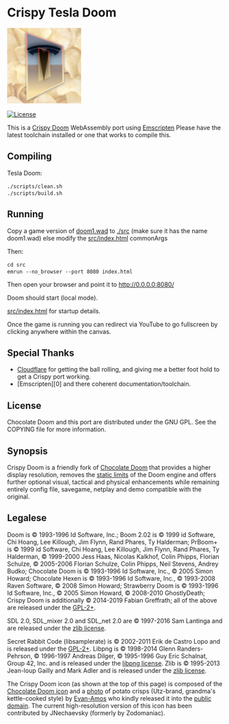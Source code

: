# Crispy Tesla Doom
[![Crispy Doom Icon](static/crispy_tesla.png)](https://github.com/fabiangreffrath/crispy-doom)

[![License](https://img.shields.io/github/license/fabiangreffrath/crispy-doom.svg?logo=gnu)](https://github.com/fabiangreffrath/crispy-doom/blob/master/COPYING.md)

This is a [Crispy Doom][1] WebAssembly port using [Emscripten][2]
Please have the latest toolchain installed or one that works to compile this.

## Compiling

Tesla Doom:

```
./scripts/clean.sh
./scripts/build.sh
```
## Running

Copy a game version of [doom1.wad][3] to [./src][5] (make sure it has the name doom1.wad) else modify the [src/index.html][4] commonArgs

Then:

```
cd src
emrun --no_browser --port 8080 index.html
```

Then open your browser and point it to http://0.0.0.0:8080/

Doom should start (local mode).

[src/index.html][4] for startup details.

Once the game is running you can redirect via YouTube to go fullscreen by clicking anywhere within the canvas.

## Special Thanks
- [Cloudflare][4] for getting the ball rolling, and giving me a better foot hold to get a Crispy port working.
- [Emscripten][0] and there coherent documentation/toolchain.

## License

Chocolate Doom and this port are distributed under the GNU GPL. See the COPYING file for more information.

[1]: https://github.com/fabiangreffrath/crispy-doom
[2]: https://emscripten.org/
[3]: https://doomwiki.org/wiki/DOOM1.WAD
[4]: src/index.html
[5]: src
[6]: https://blog.cloudflare.com/doom-multiplayer-workers/

## Synopsis

Crispy Doom is a friendly fork of [Chocolate Doom](https://www.chocolate-doom.org/wiki/index.php/Chocolate_Doom) that provides a higher display resolution, removes the [static limits](https://doomwiki.org/wiki/Static_limits) of the Doom engine and offers further optional visual, tactical and physical enhancements while remaining entirely config file, savegame, netplay and demo compatible with the original.

## Legalese

Doom is © 1993-1996 Id Software, Inc.; 
Boom 2.02 is © 1999 id Software, Chi Hoang, Lee Killough, Jim Flynn, Rand Phares, Ty Halderman;
PrBoom+ is © 1999 id Software, Chi Hoang, Lee Killough, Jim Flynn, Rand Phares, Ty Halderman,
© 1999-2000 Jess Haas, Nicolas Kalkhof, Colin Phipps, Florian Schulze,
© 2005-2006 Florian Schulze, Colin Phipps, Neil Stevens, Andrey Budko;
Chocolate Doom is © 1993-1996 Id Software, Inc., © 2005 Simon Howard; 
Chocolate Hexen is © 1993-1996 Id Software, Inc., © 1993-2008 Raven Software, © 2008 Simon Howard;
Strawberry Doom is © 1993-1996 Id Software, Inc., © 2005 Simon Howard, © 2008-2010 GhostlyDeath; 
Crispy Doom is additionally © 2014-2019 Fabian Greffrath;
all of the above are released under the [GPL-2+](https://www.gnu.org/licenses/gpl-2.0.html).

SDL 2.0, SDL_mixer 2.0 and SDL_net 2.0 are © 1997-2016 Sam Lantinga and are released under the [zlib license](http://www.gzip.org/zlib/zlib_license.html).

Secret Rabbit Code (libsamplerate) is © 2002-2011 Erik de Castro Lopo and is released under the [GPL-2+](http://www.gnu.org/licenses/gpl-2.0.html).
Libpng is © 1998-2014 Glenn Randers-Pehrson, © 1996-1997 Andreas Dilger, © 1995-1996 Guy Eric Schalnat, Group 42, Inc. and is released under the [libpng license](http://www.libpng.org/pub/png/src/libpng-LICENSE.txt).
Zlib is © 1995-2013 Jean-loup Gailly and Mark Adler and is released under the [zlib license](http://www.zlib.net/zlib_license.html).

The Crispy Doom icon (as shown at the top of this page) is composed of the [Chocolate Doom icon](https://www.chocolate-doom.org/wiki/images/7/77/Chocolate-logo.png) and a [photo](https://en.wikipedia.org/wiki/File:Potato-Chips.jpg) of potato crisps (Utz-brand, grandma's kettle-cooked style) by [Evan-Amos](https://commons.wikimedia.org/wiki/User:Evan-Amos) who kindly released it into the [public domain](https://en.wikipedia.org/wiki/Public_domain). The current high-resolution version of this icon has been contributed by JNechaevsky (formerly by Zodomaniac).
